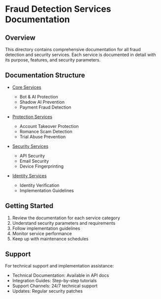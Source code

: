 # Fraud Detection Services Documentation

## Overview
This directory contains comprehensive documentation for all fraud detection and security services. Each service is documented in detail with its purpose, features, and security parameters.

## Documentation Structure
- [Core Services](./docs/core-services.md)
  - Bot & AI Protection
  - Shadow AI Prevention
  - Payment Fraud Detection

- [Protection Services](./docs/protection-services.md)
  - Account Takeover Protection
  - Romance Scam Detection
  - Trial Abuse Prevention

- [Security Services](./docs/security-services.md)
  - API Security
  - Email Security
  - Device Fingerprinting

- [Identity Services](./docs/identity-services.md)
  - Identity Verification
  - Implementation Guidelines

## Getting Started
1. Review the documentation for each service category
2. Understand security parameters and requirements
3. Follow implementation guidelines
4. Monitor service performance
5. Keep up with maintenance schedules

## Support
For technical support and implementation assistance:
- Technical Documentation: Available in API docs
- Integration Guides: Step-by-step tutorials
- Support Channels: 24/7 technical support
- Updates: Regular security patches